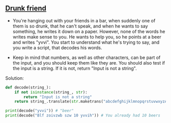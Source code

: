 ## [Drunk friend](https://www.codewars.com/kata/558ffec0f0584f24250000a0)

- You're hanging out with your friends in a bar, when suddenly one of them is so drunk, that he can't speak, and when he wants to say something, he writes it down on a paper. However, none of the words he writes make sense to you. He wants to help you, so he points at a beer and writes "yvvi". You start to understand what he's trying to say, and you write a script, that decodes his words.

- Keep in mind that numbers, as well as other characters, can be part of the input, and you should keep them like they are. You should also test if the input is a string. If it is not, return "Input is not a string".
 
Solution:
```python
def decode(string_):
    if not isinstance(string_, str):
        return "Input is not a string"
    return string_.translate(str.maketrans("abcdefghijklmnopqrstuvwxyzABCDEFGHIJKLMNOPQRSTUVWXYZ", "zyxwvutsrqponmlkjihgfedcbaZYXWVUTSRQPONMLKJIHGFEDCBA"))

print(decode("yvvi")) # "beer"
print(decode("Blf zoivzwb szw 10 yvvih")) # You already had 10 beers
```